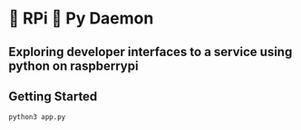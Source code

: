# 🍓 RPi 🐍 Py Daemon

Exploring developer interfaces to a service using python on raspberrypi
 ----

## Getting Started

 ```bash
 python3 app.py
 ```
